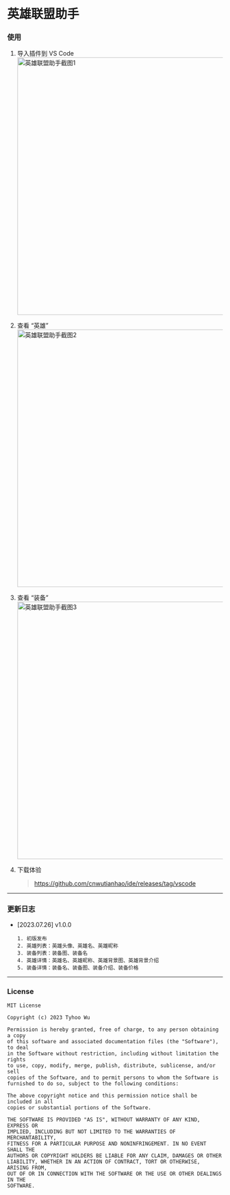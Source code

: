 # 英雄联盟助手

### 使用
1. 导入插件到 VS Code
   <br/><img src="https://github.com/cnwutianhao/ide/assets/13990136/4c8da4ff-a09b-41c5-9252-d08b471e935c" alt="英雄联盟助手截图1" width="600">

2. 查看 “英雄”
   <br/><img src="https://github.com/cnwutianhao/ide/assets/13990136/b5e2c14f-430c-4960-b621-62dee22af371" alt="英雄联盟助手截图2" width="600">

4. 查看 “装备”
   <br/><img src="https://github.com/cnwutianhao/ide/assets/13990136/25830faf-258e-42b4-ac98-9fb5ca3e8d1c" alt="英雄联盟助手截图3" width="600">

6. 下载体验
   > https://github.com/cnwutianhao/ide/releases/tag/vscode

---

### 更新日志

+ [2023.07.26] v1.0.0
  ```
  1. 初版发布
  2. 英雄列表：英雄头像、英雄名、英雄昵称
  3. 装备列表：装备图、装备名
  4. 英雄详情：英雄名、英雄昵称、英雄背景图、英雄背景介绍
  5. 装备详情：装备名、装备图、装备介绍、装备价格
  ```

---

### License

```
MIT License

Copyright (c) 2023 Tyhoo Wu

Permission is hereby granted, free of charge, to any person obtaining a copy
of this software and associated documentation files (the "Software"), to deal
in the Software without restriction, including without limitation the rights
to use, copy, modify, merge, publish, distribute, sublicense, and/or sell
copies of the Software, and to permit persons to whom the Software is
furnished to do so, subject to the following conditions:

The above copyright notice and this permission notice shall be included in all
copies or substantial portions of the Software.

THE SOFTWARE IS PROVIDED "AS IS", WITHOUT WARRANTY OF ANY KIND, EXPRESS OR
IMPLIED, INCLUDING BUT NOT LIMITED TO THE WARRANTIES OF MERCHANTABILITY,
FITNESS FOR A PARTICULAR PURPOSE AND NONINFRINGEMENT. IN NO EVENT SHALL THE
AUTHORS OR COPYRIGHT HOLDERS BE LIABLE FOR ANY CLAIM, DAMAGES OR OTHER
LIABILITY, WHETHER IN AN ACTION OF CONTRACT, TORT OR OTHERWISE, ARISING FROM,
OUT OF OR IN CONNECTION WITH THE SOFTWARE OR THE USE OR OTHER DEALINGS IN THE
SOFTWARE.
```